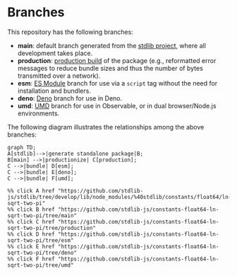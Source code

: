 <!--

@license Apache-2.0

Copyright (c) 2022 The Stdlib Authors.

Licensed under the Apache License, Version 2.0 (the "License");
you may not use this file except in compliance with the License.
You may obtain a copy of the License at

    http://www.apache.org/licenses/LICENSE-2.0

Unless required by applicable law or agreed to in writing, software
distributed under the License is distributed on an "AS IS" BASIS,
WITHOUT WARRANTIES OR CONDITIONS OF ANY KIND, either express or implied.
See the License for the specific language governing permissions and
limitations under the License.

-->

# Branches

This repository has the following branches:

-   **main**: default branch generated from the [stdlib project][stdlib-url], where all development takes place.
-   **production**: [production build][production-url] of the package (e.g., reformatted error messages to reduce bundle sizes and thus the number of bytes transmitted over a network).
-   **esm**: [ES Module][esm-url] branch for use via a `script` tag without the need for installation and bundlers.
-   **deno**: [Deno][deno-url] branch for use in Deno.
-   **umd**: [UMD][umd-url] branch for use in Observable, or in dual browser/Node.js environments.

The following diagram illustrates the relationships among the above branches:

```mermaid
graph TD;
A[stdlib]-->|generate standalone package|B;
B[main] -->|productionize| C[production];
C -->|bundle| D[esm];
C -->|bundle| E[deno];
C -->|bundle| F[umd];

%% click A href "https://github.com/stdlib-js/stdlib/tree/develop/lib/node_modules/%40stdlib/constants/float64/ln-sqrt-two-pi"
%% click B href "https://github.com/stdlib-js/constants-float64-ln-sqrt-two-pi/tree/main"
%% click C href "https://github.com/stdlib-js/constants-float64-ln-sqrt-two-pi/tree/production"
%% click D href "https://github.com/stdlib-js/constants-float64-ln-sqrt-two-pi/tree/esm"
%% click E href "https://github.com/stdlib-js/constants-float64-ln-sqrt-two-pi/tree/deno"
%% click F href "https://github.com/stdlib-js/constants-float64-ln-sqrt-two-pi/tree/umd"
```

[stdlib-url]: https://github.com/stdlib-js/stdlib/tree/develop/lib/node_modules/%40stdlib/constants/float64/ln-sqrt-two-pi
[production-url]: https://github.com/stdlib-js/constants-float64-ln-sqrt-two-pi/tree/production
[deno-url]: https://github.com/stdlib-js/constants-float64-ln-sqrt-two-pi/tree/deno
[umd-url]: https://github.com/stdlib-js/constants-float64-ln-sqrt-two-pi/tree/umd
[esm-url]: https://github.com/stdlib-js/constants-float64-ln-sqrt-two-pi/tree/esm